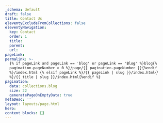 ```yaml
---
_schema: default
draft: false
title: Contact Us
eleventyExcludeFromCollections: false
eleventyNavigation:
  key: Contact
  order: 1
  title:
  parent:
  url:
pageLink:
permalink: >-
  {% if pageLink and pageLink == 'blog' or pageLink == 'Blog' %}blog{% if
  pagination.pageNumber > 0 %}/page/{{ pagination.pageNumber }}{%endif
  %}/index.html {% elsif pageLink %}/{{ pageLink | slug }}/index.html{% else
  %}/{{ title | slug }}/index.html{%endif %}
pagination:
  data: collections.blog
  size: 22
  generatePageOnEmptyData: true
metaDesc: ''
layout: layouts/page.html
hero:
content_blocks: []
---
```

